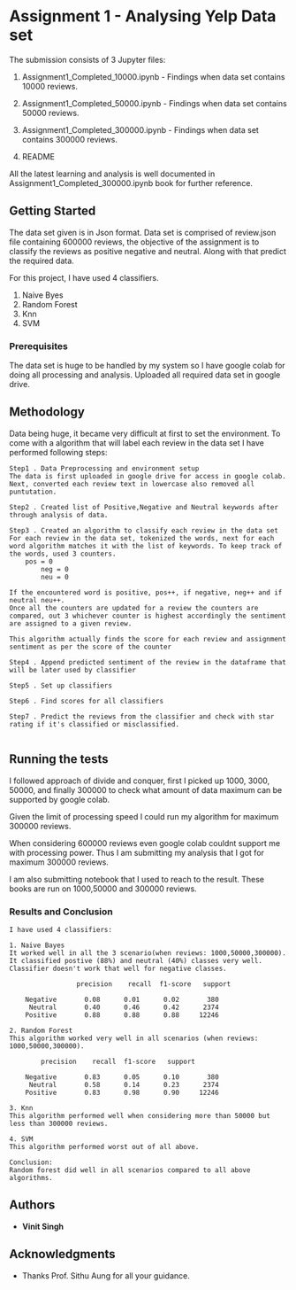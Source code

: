 # Assignment 1 - Analysing Yelp Data set

The submission consists of 3 Jupyter files:

1. Assignment1_Completed_10000.ipynb - Findings when data set contains 10000 reviews.

2. Assignment1_Completed_50000.ipynb - Findings when data set contains 50000 reviews.

3. Assignment1_Completed_300000.ipynb - Findings when data set contains 300000 reviews.

4. README

All the latest learning and analysis is well documented in Assignment1_Completed_300000.ipynb book for further reference.

## Getting Started

The data set given is in Json format. Data set is comprised of review.json file containing 600000 reviews, the objective of the assignment is to classify the reviews as positive negative and neutral. Along with that predict the required data. 

For this project, I have used 4 classifiers.
1. Naive Byes
2. Random Forest
3. Knn
4. SVM

### Prerequisites

The data set is huge to be handled by my system so I have google colab for doing all processing and analysis. Uploaded all required data set in google drive.

## Methodology 
Data being huge, it became very difficult at first to set the environment. To come with a algorithm that will label each review in the data set I have performed following steps:


```
Step1 . Data Preprocessing and environment setup
The data is first uploaded in google drive for access in google colab. Next, converted each review text in lowercase also removed all puntutation.

Step2 . Created list of Positive,Negative and Neutral keywords after through analysis of data. 

Step3 . Created an algorithm to classify each review in the data set
For each review in the data set, tokenized the words, next for each word algorithm matches it with the list of keywords. To keep track of the words, used 3 counters.
	pos = 0
    	neg = 0
    	neu = 0

If the encountered word is positive, pos++, if negative, neg++ and if neutral neu++. 
Once all the counters are updated for a review the counters are compared, out 3 whichever counter is highest accordingly the sentiment are assigned to a given review. 

This algorithm actually finds the score for each review and assignment sentiment as per the score of the counter

Step4 . Append predicted sentiment of the review in the dataframe that will be later used by classifier

Step5 . Set up classifiers

Step6 . Find scores for all classifiers

Step7 . Predict the reviews from the classifier and check with star rating if it's classified or misclassified.


```

## Running the tests

I followed approach of divide and conquer, first I picked up 1000, 3000, 50000, and finally 300000 to check what amount of data maximum can be supported by google colab.

Given the limit of processing speed I could run my algorithm for maximum 300000 reviews. 

When considering 600000 reviews even google colab couldnt support me with processing power. 
Thus I am submitting my analysis that I got for maximum 300000 reviews. 

I am also submitting notebook that I used to reach to the result. These books are run on 1000,50000 and 300000 reviews.

### Results and Conclusion



```
I have used 4 classifiers:

1. Naive Bayes
It worked well in all the 3 scenario(when reviews: 1000,50000,300000). 
It classified postive (88%) and neutral (40%) classes very well. 
Classifier doesn't work that well for negative classes.

                 precision    recall  f1-score   support

    Negative       0.08      0.01      0.02       380
     Neutral       0.40      0.46      0.42      2374
    Positive       0.88      0.88      0.88     12246

2. Random Forest
This algorithm worked very well in all scenarios (when reviews: 1000,50000,300000). 

   		precision    recall  f1-score   support

    Negative       0.83      0.05      0.10       380
     Neutral       0.58      0.14      0.23      2374
    Positive       0.83      0.98      0.90     12246

3. Knn 
This algorithm performed well when considering more than 50000 but less than 300000 reviews. 

4. SVM
This algorithm performed worst out of all above.

Conclusion:
Random forest did well in all scenarios compared to all above algorithms.

```

## Authors

* **Vinit Singh** 


## Acknowledgments

* Thanks Prof. Sithu Aung for all your guidance.


